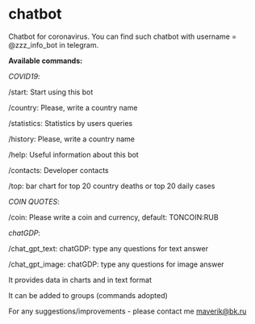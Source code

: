# chatbot

Chatbot for coronavirus. You can find such chatbot with username = @zzz_info_bot in telegram.

**Available commands:**

*COVID19*:

/start: Start using this bot

/country: Please, write a country name

/statistics: Statistics by users queries

/history: Please, write a country name

/help: Useful information about this bot

/contacts: Developer contacts

/top: bar chart for top 20 country deaths or top 20 daily cases

*COIN QUOTES*:

/coin: Please write a coin and currency, default: TONCOIN:RUB

*chatGDP*:

/chat_gpt_text: chatGDP: type any questions for text answer

/chat_gpt_image: chatGDP: type any questions for image answer





It provides data in charts and in text format



It can be added to groups (commands adopted)



For any suggestions/improvements - please contact me maverik@bk.ru

